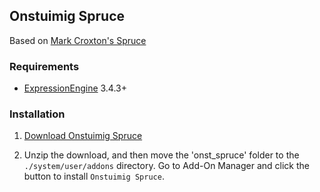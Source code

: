 ## Onstuimig Spruce

Based on [Mark Croxton's Spruce](https://github.com/croxton/spruce)

### Requirements

* [ExpressionEngine](https://ellislab.com/expressionengine) 3.4.3+

### Installation

1. [Download Onstuimig Spruce](https://github.com/onstuimig/onst_spruce/archive/master.zip)

2. Unzip the download, and then move the 'onst_spruce' folder to the `./system/user/addons` directory. Go to Add-On Manager and click the button to install `Onstuimig Spruce`.
